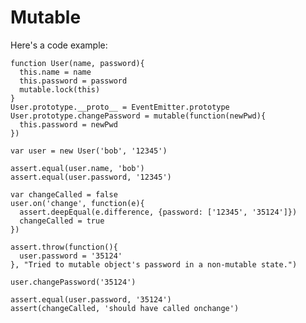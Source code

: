 Mutable
=======

Here's a code example:

    function User(name, password){
      this.name = name
      this.password = password
      mutable.lock(this)
    }
    User.prototype.__proto__ = EventEmitter.prototype
    User.prototype.changePassword = mutable(function(newPwd){
      this.password = newPwd
    })

    var user = new User('bob', '12345')

    assert.equal(user.name, 'bob')
    assert.equal(user.password, '12345')

    var changeCalled = false
    user.on('change', function(e){
      assert.deepEqual(e.difference, {password: ['12345', '35124']})
      changeCalled = true
    })

    assert.throw(function(){
      user.password = '35124'
    }, "Tried to mutable object's password in a non-mutable state.")

    user.changePassword('35124')

    assert.equal(user.password, '35124')
    assert(changeCalled, 'should have called onchange')